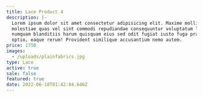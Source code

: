 ```yaml
---
title: Lace Product 4
description: |-
  Lorem ipsum dolor sit amet consectetur adipisicing elit. Maxime mollitia,
  molestiae quas vel sint commodi repudiandae consequuntur voluptatum laborum
  numquam blanditiis harum quisquam eius sed odit fugiat iusto fuga praesentium
  optio, eaque rerum! Provident similique accusantium nemo autem.
price: 1750
images:
  - /uploads/plainfabrics.jpg
type: Lace
active: true
sale: false
featured: true
date: 2022-06-18T01:42:04.646Z
---
```

